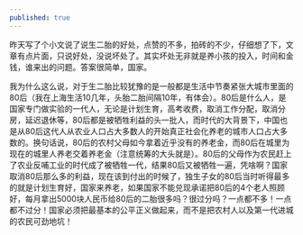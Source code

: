 ```yaml
---
published: true
---
```



昨天写了个小文说了说生二胎的好处，点赞的不多，拍砖的不少，仔细想了下，文章有点片面，只说好处，没说坏处了。其实坏处无非就是养小孩的投入，时间和金钱，谁来出的问题。答案很简单，国家。

我为什么这么说，对于生二胎比较犹豫的是一般都是生活中节奏紧张大城市里面的80后（我在上海生活10几年，头胎二胎间隔10年，有体会）。80后是什么人，是国家专门做实验的一代人，无论是计划生育，高考收费，取消工作分配，取消分房，延迟退休等，80后都是被牺牲利益的头一批人，而时代的大背景下，中国也是从80后这代人从农业人口占大多数人的开始真正社会化养老的城市人口占大多数的。换句话说，80后的农村父母如今拿着近乎没有的养老金，而80后在城里为现在的城里人养老交着养老金（注意统筹的大头就是）。80后的父母作为农民赶上了农业反哺工业的时代成了被牺牲一代，结果80后又被牺牲一遍，凭啥啊？国家取消80后那么多的利益，现在该到付出的时候了，独生子女的80后当时听得最多的就是计划生育好，国家来养老，如果国家不能兑现承诺把80后的4个老人照顾好，每月拿出5000块人民币给80后的二胎很多吗？很过分吗？一点都不多！一点都不过分！国家必须把最基本的公平正义做起来，而不是把农村人以及第一代进城的农民可劲地坑！
